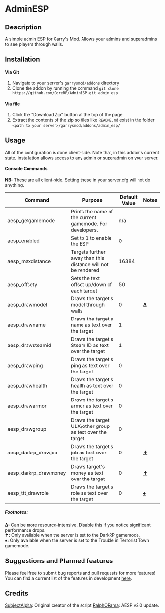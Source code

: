 # AdminESP
## Description   
A simple admin ESP for Garry's Mod. Allows your admins and superadmins to see players through walls.

## Installation
#### Via Git   
1. Navigate to your server's `garrysmod/addons` directory
2. Clone the addon by running the command `git clone https://github.com/CoreRP/AdminESP.git admin_esp`

#### Via file   
1. Click the "Download Zip" button at the top of the page
2. Extract the contents of the zip so files like `README.md` exist in the folder `<path to your server>/garrysmod/addons/admin_esp/`

## Usage   
All of the configuration is done client-side. Note that, in this addon's current state, installation allows access to any admin or superadmin on your server.

#### Console Commands

**NB:** These are all client-side. Setting these in your server.cfg will not do anything.

| Command               | Purpose                                                       | Default Value | Notes |
| --------------------- | ------------------------------------------------------------- | ------------- | ----- |
| aesp_getgamemode      | Prints the name of the current gamemode. For developers.      | n/a           |       |
| aesp_enabled          | Set to 1 to enable the ESP                                    | 0             |       |
| aesp_maxdistance      | Targets further away than this distance will not be rendered  | 16384         |       |
| aesp_offsety          | Sets the text offset up/down of each target                   | 50            |       |
| aesp_drawmodel        | Draws the target's model through walls                        | 0             |[**Δ**][1]|
| aesp_drawname         | Draws the target's name as text over the target               | 1             |       |
| aesp_drawsteamid      | Draws the target's Steam ID as text over the target           | 1             |       |
| aesp_drawping         | Draws the target's ping as text over the target               | 0             |       |
| aesp_drawhealth       | Draws the target's health as text over the target             | 0             |       |
| aesp_drawarmor        | Draws the target's armor as text over the target              | 0             |       |
| aesp_drawgroup        | Draws the target ULX/other group as text over the target      | 0             |       |
| aesp_darkrp_drawjob   | Draws the target's job as text over the target                | 0             |[**✝**][1]|
| aesp_darkrp_drawmoney | Draws target's money as text over the target                  | 0             |[**✝**][1]|
| aesp_ttt_drawrole     | Draws the target's role as text over the target               | 0             |[**♠**][1]|

##### Footnotes:   
**Δ:** Can be more resource-intensive. Disable this if you notice significant performance drops.   
**✝:** Only available when the server is set to the DarkRP gamemode.   
**♠:** Only available when the server is set to the Trouble in Terrorist Town gamemode.

## Suggestions and Planned features
Please feel free to submit bug reports and pull requests for more features! You can find a current list of the features in development [here][2].

## Credits
[SubjectAlpha][3]: Original creator of the script
[RalphORama][4]: AESP v2.0 update.

[1]: #footnotes
[2]: https://trello.com/b/kUerE74L/admin-esp
[3]: https://github.com/SubjectAlpha/
[4]: https://github.com/RalphORama/
